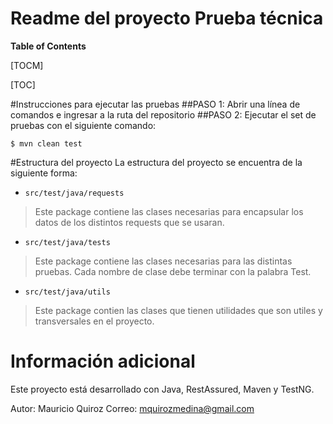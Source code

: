 # Readme del proyecto Prueba técnica

**Table of Contents**

[TOCM]

[TOC]

#Instrucciones para ejecutar las pruebas
##PASO 1: 
Abrir una línea de comandos e ingresar a la ruta del repositorio
##PASO 2: 
Ejecutar el set de pruebas con el siguiente comando:

`$ mvn clean test `


#Estructura del proyecto
La estructura del proyecto se encuentra de la siguiente forma:

- `src/test/java/requests`
> Este package contiene las clases necesarias para encapsular los datos de los distintos requests que se usaran.

- `src/test/java/tests`
> Este package contiene las clases necesarias para las distintas pruebas. Cada nombre de clase debe terminar con la palabra Test.

- `src/test/java/utils`
> Este package contien las clases que tienen utilidades que son utiles y transversales en el proyecto.

# Información adicional 

Este proyecto está desarrollado con Java, RestAssured, Maven y TestNG.

Autor: Mauricio Quiroz
Correo: mquirozmedina@gmail.com